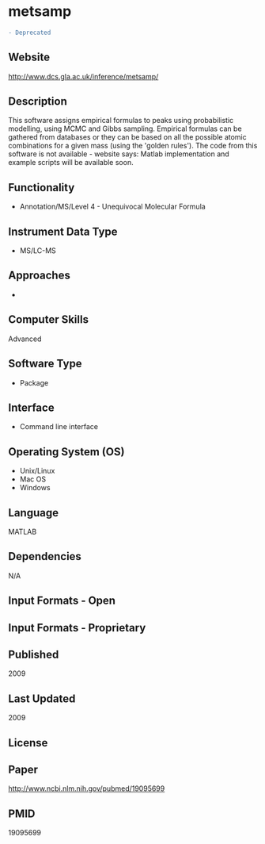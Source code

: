# metsamp
``` diff
- Deprecated
```

## Website
http://www.dcs.gla.ac.uk/inference/metsamp/

## Description
This software assigns empirical formulas to peaks using probabilistic modelling, using MCMC and Gibbs sampling. Empirical formulas can be gathered from databases or they can be based on all the possible atomic combinations for a given mass (using the 'golden rules'). The code from this software is not available - website says: Matlab implementation and example scripts will be available soon.

## Functionality
- Annotation/MS/Level 4 - Unequivocal Molecular Formula

## Instrument Data Type
- MS/LC-MS

## Approaches
-

## Computer Skills
Advanced

## Software Type
- Package

## Interface
- Command line interface

## Operating System (OS)
- Unix/Linux
- Mac OS
- Windows

## Language
MATLAB

## Dependencies
N/A

## Input Formats - Open

## Input Formats - Proprietary

## Published
2009

## Last Updated
2009

## License

## Paper
http://www.ncbi.nlm.nih.gov/pubmed/19095699

## PMID
19095699
